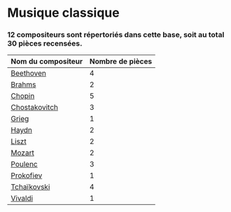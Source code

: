 # Musique classique

### 12 compositeurs sont répertoriés dans cette base, soit au total 30 pièces recensées.

|Nom du compositeur |Nombre de pièces|
|-------------------|----------------|
|[Beethoven](https://github.com/LouisJustinTALLOT/Musique_classique/blob/master/Compositeurs/Beethoven.md)|4|
|[Brahms](https://github.com/LouisJustinTALLOT/Musique_classique/blob/master/Compositeurs/Brahms.md)|2|
|[Chopin](https://github.com/LouisJustinTALLOT/Musique_classique/blob/master/Compositeurs/Chopin.md)|5|
|[Chostakovitch](https://github.com/LouisJustinTALLOT/Musique_classique/blob/master/Compositeurs/Chostakovitch.md)|3|
|[Grieg](https://github.com/LouisJustinTALLOT/Musique_classique/blob/master/Compositeurs/Grieg.md)|1|
|[Haydn](https://github.com/LouisJustinTALLOT/Musique_classique/blob/master/Compositeurs/Haydn.md)|2|
|[Liszt](https://github.com/LouisJustinTALLOT/Musique_classique/blob/master/Compositeurs/Liszt.md)|2|
|[Mozart](https://github.com/LouisJustinTALLOT/Musique_classique/blob/master/Compositeurs/Mozart.md)|2|
|[Poulenc](https://github.com/LouisJustinTALLOT/Musique_classique/blob/master/Compositeurs/Poulenc.md)|3|
|[Prokofiev](https://github.com/LouisJustinTALLOT/Musique_classique/blob/master/Compositeurs/Prokofiev.md)|1|
|[Tchaïkovski](https://github.com/LouisJustinTALLOT/Musique_classique/blob/master/Compositeurs/Tchaïkovski.md)|4|
|[Vivaldi](https://github.com/LouisJustinTALLOT/Musique_classique/blob/master/Compositeurs/Vivaldi.md)|1|
